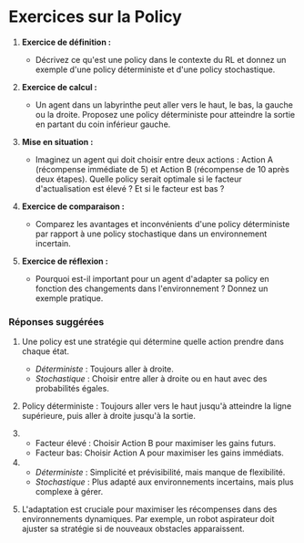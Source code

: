 # Exercices sur la Policy

1. **Exercice de définition :**
   - Décrivez ce qu'est une policy dans le contexte du RL et donnez un exemple d'une policy déterministe et d'une policy stochastique.

2. **Exercice de calcul :**
   - Un agent dans un labyrinthe peut aller vers le haut, le bas, la gauche ou la droite. Proposez une policy déterministe pour atteindre la sortie en partant du coin inférieur gauche.

3. **Mise en situation :**
   - Imaginez un agent qui doit choisir entre deux actions : Action A (récompense immédiate de 5) et Action B (récompense de 10 après deux étapes). Quelle policy serait optimale si le facteur d'actualisation est élevé ? Et si le facteur est bas ?

4. **Exercice de comparaison :**
   - Comparez les avantages et inconvénients d'une policy déterministe par rapport à une policy stochastique dans un environnement incertain.

5. **Exercice de réflexion :**
   - Pourquoi est-il important pour un agent d'adapter sa policy en fonction des changements dans l'environnement ? Donnez un exemple pratique.

### Réponses suggérées

1. Une policy est une stratégie qui détermine quelle action prendre dans chaque état. 
   - *Déterministe* : Toujours aller à droite.
   - *Stochastique* : Choisir entre aller à droite ou en haut avec des probabilités égales.

2. Policy déterministe : Toujours aller vers le haut jusqu'à atteindre la ligne supérieure, puis aller à droite jusqu'à la sortie.

3. 
   - Facteur élevé : Choisir Action B pour maximiser les gains futurs.
   - Facteur bas: Choisir Action A pour maximiser les gains immédiats.

4. 
   - *Déterministe* : Simplicité et prévisibilité, mais manque de flexibilité.
   - *Stochastique* : Plus adapté aux environnements incertains, mais plus complexe à gérer.

5. L'adaptation est cruciale pour maximiser les récompenses dans des environnements dynamiques. Par exemple, un robot aspirateur doit ajuster sa stratégie si de nouveaux obstacles apparaissent.


